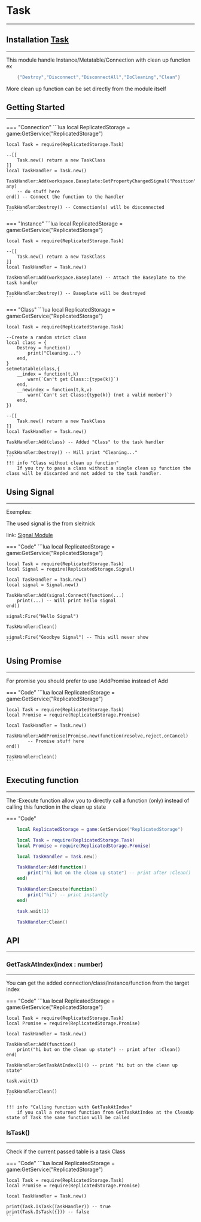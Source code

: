# Task

---

## Installation [Task](https://github.com/evxryyy/OpenEvxEngine/releases/tag/task)

---

This module handle Instance/Metatable/Connection with clean up function ex 

```lua
    {"Destroy","Disconnect","DisconnectAll","DoCleaning","Clean"}
```

More clean up function can be set directly from the module itself

## Getting Started

---

=== "Connection"
    ```lua
    local ReplicatedStorage = game:GetService("ReplicatedStorage")

    local Task = require(ReplicatedStorage.Task)

    --[[
        Task.new() return a new TaskClass
    ]]
    local TaskHandler = Task.new()

    TaskHandler:Add(workspace.Baseplate:GetPropertyChangedSignal("Position"):Connect(function(...: any) 
        -- do stuff here
    end)) -- Connect the function to the handler

    TaskHandler:Destroy() -- Connection(s) will be disconnected
    ```

=== "Instance"
    ```lua
    local ReplicatedStorage = game:GetService("ReplicatedStorage")

    local Task = require(ReplicatedStorage.Task)

    --[[
        Task.new() return a new TaskClass
    ]]
    local TaskHandler = Task.new()

    TaskHandler:Add(workspace.Baseplate) -- Attach the Baseplate to the task handler

    TaskHandler:Destroy() -- Baseplate will be destroyed
    ```

=== "Class"
    ```lua
    local ReplicatedStorage = game:GetService("ReplicatedStorage")

    local Task = require(ReplicatedStorage.Task)

    --Create a random strict class
    local class = {
        Destroy = function()
            print("Cleaning...")
        end,
    }
    setmetatable(class,{
        __index = function(t,k)
            warn(`Can't get Class::{type(k)}`)
        end,
        __newindex = function(t,k,v)
            warn(`Can't set Class:{type(k)} (not a valid member)`)
        end,    
    })

    --[[
        Task.new() return a new TaskClass
    ]]
    local TaskHandler = Task.new()

    TaskHandler:Add(class) -- Added "Class" to the task handler

    TaskHandler:Destroy() -- Will print "Cleaning..."
    ```
    !!! info "Class without clean up function"
        If you try to pass a class without a single clean up function the class will be discarded and not added to the task handler.

## Using Signal

---

Exemples:

The used signal is the from sleitnick

link: [Signal Module](https://github.com/Sleitnick/RbxUtil/blob/main/modules/signal/init.luau)

=== "Code"
    ```lua
    local ReplicatedStorage = game:GetService("ReplicatedStorage")

    local Task = require(ReplicatedStorage.Task)
    local Signal = require(ReplicatedStorage.Signal)

    local TaskHandler = Task.new()
    local signal = Signal.new()

    TaskHandler:Add(signal:Connect(function(...)
        print(...) -- Will print hello signal
    end))

    signal:Fire("Hello Signal")

    TaskHandler:Clean()

    signal:Fire("Goodbye Signal") -- This will never show
    ```

## Using Promise

---

For promise you should prefer to use :AddPromise instead of Add

=== "Code"
    ```lua
    local ReplicatedStorage = game:GetService("ReplicatedStorage")

    local Task = require(ReplicatedStorage.Task)
    local Promise = require(ReplicatedStorage.Promise)

    local TaskHandler = Task.new()

    TaskHandler:AddPromise(Promise.new(function(resolve,reject,onCancel) 
            -- Promise stuff here
    end))

    TaskHandler:Clean()
    ```

## Executing function

---

The :Execute function allow you to directly call a function (only) instead of calling this function in the clean up state

=== "Code"
```lua
    local ReplicatedStorage = game:GetService("ReplicatedStorage")

    local Task = require(ReplicatedStorage.Task)
    local Promise = require(ReplicatedStorage.Promise)

    local TaskHandler = Task.new()

    TaskHandler:Add(function()
        print("hi but on the clean up state") -- print after :Clean()
    end)

    TaskHandler:Execute(function()
        print("hi") -- print instantly
    end)

    task.wait(1)

    TaskHandler:Clean()
```

## API

---

### GetTaskAtIndex(index : number)

---

You can get the added connection/class/instance/function from the target index

=== "Code"
    ```lua
    local ReplicatedStorage = game:GetService("ReplicatedStorage")

    local Task = require(ReplicatedStorage.Task)
    local Promise = require(ReplicatedStorage.Promise)

    local TaskHandler = Task.new()

    TaskHandler:Add(function()
        print("hi but on the clean up state") -- print after :Clean()
    end)

    TaskHandler:GetTaskAtIndex(1)() -- print "hi but on the clean up state"

    task.wait(1)

    TaskHandler:Clean()
    ```

    !!! info "Calling function with GetTaskAtIndex"
        if you call a returned function from GetTaskAtIndex at the CleanUp state of Task the same function will be called

###  IsTask()

---

Check if the current passed table is a task Class

=== "Code"
    ```lua
    local ReplicatedStorage = game:GetService("ReplicatedStorage")

    local Task = require(ReplicatedStorage.Task)
    local Promise = require(ReplicatedStorage.Promise)

    local TaskHandler = Task.new()

    print(Task.IsTask(TaskHandler)) -- true
    print(Task.IsTask({})) -- false
    ```
